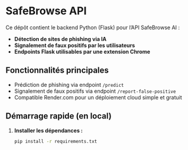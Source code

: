 # SafeBrowse API

Ce dépôt contient le backend Python (Flask) pour l’API SafeBrowse AI :
- **Détection de sites de phishing via IA**
- **Signalement de faux positifs par les utilisateurs**
- **Endpoints Flask utilisables par une extension Chrome**

## Fonctionnalités principales

- Prédiction de phishing via endpoint `/predict`
- Signalement de faux positifs via endpoint `/report-false-positive`
- Compatible Render.com pour un déploiement cloud simple et gratuit

## Démarrage rapide (en local)

1. **Installer les dépendances :**
   ```bash
   pip install -r requirements.txt
